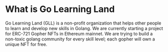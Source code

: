 # What is Go Learning Land

Go Learning Land (GLL) is a non-profit organization that helps other people to learn and develop new skills in Golang. We are currently starting a project for ERC-721 Gopher NFTs in Ethereum mainnet. We are trying to build a non-toxic golang community for every skill level; each gopher will own a unique NFT for free.

